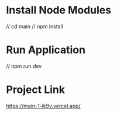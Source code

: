# Install Node Modules
// cd main
// npm install

# Run Application
// npm run dev

# Project Link
https://main-1-ik9v.vercel.app/
